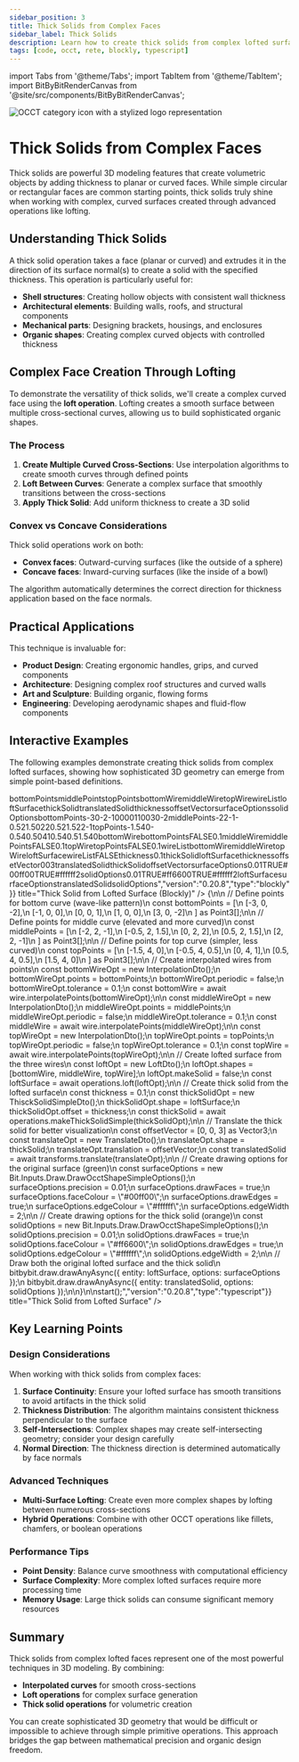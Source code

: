 ```yaml
---
sidebar_position: 3
title: Thick Solids from Complex Faces
sidebar_label: Thick Solids
description: Learn how to create thick solids from complex lofted surfaces using OCCT operations - from curved wire interpolation to volumetric solid creation.
tags: [code, occt, rete, blockly, typescript]
---
```


import Tabs from '@theme/Tabs';
import TabItem from '@theme/TabItem';
import BitByBitRenderCanvas from '@site/src/components/BitByBitRenderCanvas';

<img 
  class="category-icon-small" 
  src="https://s.bitbybit.dev/assets/icons/white/occt-icon.svg" 
  alt="OCCT category icon with a stylized logo representation" 
  title="OCCT category icon" />

# Thick Solids from Complex Faces

Thick solids are powerful 3D modeling features that create volumetric objects by adding thickness to planar or curved faces. While simple circular or rectangular faces are common starting points, thick solids truly shine when working with complex, curved surfaces created through advanced operations like lofting.

## Understanding Thick Solids

A thick solid operation takes a face (planar or curved) and extrudes it in the direction of its surface normal(s) to create a solid with the specified thickness. This operation is particularly useful for:

- **Shell structures**: Creating hollow objects with consistent wall thickness
- **Architectural elements**: Building walls, roofs, and structural components
- **Mechanical parts**: Designing brackets, housings, and enclosures
- **Organic shapes**: Creating complex curved objects with controlled thickness

## Complex Face Creation Through Lofting

To demonstrate the versatility of thick solids, we'll create a complex curved face using the **loft operation**. Lofting creates a smooth surface between multiple cross-sectional curves, allowing us to build sophisticated organic shapes.

### The Process

1. **Create Multiple Curved Cross-Sections**: Use interpolation algorithms to create smooth curves through defined points
2. **Loft Between Curves**: Generate a complex surface that smoothly transitions between the cross-sections
3. **Apply Thick Solid**: Add uniform thickness to create a 3D solid

### Convex vs Concave Considerations

Thick solid operations work on both:
- **Convex faces**: Outward-curving surfaces (like the outside of a sphere)
- **Concave faces**: Inward-curving surfaces (like the inside of a bowl)

The algorithm automatically determines the correct direction for thickness application based on the face normals.

## Practical Applications

This technique is invaluable for:
- **Product Design**: Creating ergonomic handles, grips, and curved components
- **Architecture**: Designing complex roof structures and curved walls
- **Art and Sculpture**: Building organic, flowing forms
- **Engineering**: Developing aerodynamic shapes and fluid-flow components

## Interactive Examples

The following examples demonstrate creating thick solids from complex lofted surfaces, showing how sophisticated 3D geometry can emerge from simple point-based definitions.

<Tabs>
<TabItem value="rete" label="Rete">
    <BitByBitRenderCanvas
    requireManualStart={true}
    script={{"script":"{\"id\":\"rete-v2-json\",\"nodes\":{\"5dd18ebda288b926\":{\"id\":\"5dd18ebda288b926\",\"name\":\"bitbybit.lists.createList\",\"customName\":\"create list\",\"data\":{},\"inputs\":{\"listElements\":{\"connections\":[{\"node\":\"bp1\",\"output\":\"result\",\"data\":{}},{\"node\":\"bp2\",\"output\":\"result\",\"data\":{}},{\"node\":\"bp3\",\"output\":\"result\",\"data\":{}},{\"node\":\"bp4\",\"output\":\"result\",\"data\":{}},{\"node\":\"bp5\",\"output\":\"result\",\"data\":{}}]}},\"position\":[381.4700511813048,-759.23178075394]},\"bp1\":{\"id\":\"bp1\",\"name\":\"bitbybit.vector.vectorXYZ\",\"customName\":\"bottom point 1\",\"async\":false,\"drawable\":true,\"data\":{\"genericNodeData\":{\"hide\":true,\"oneOnOne\":false,\"flatten\":0,\"forceExecution\":false},\"x\":-3,\"y\":0,\"z\":-2},\"inputs\":{},\"position\":[-200.2509251796141,-1530.6237744580028]},\"bp2\":{\"id\":\"bp2\",\"name\":\"bitbybit.vector.vectorXYZ\",\"customName\":\"bottom point 2\",\"async\":false,\"drawable\":true,\"data\":{\"genericNodeData\":{\"hide\":true,\"oneOnOne\":false,\"flatten\":0,\"forceExecution\":false},\"x\":-1,\"y\":0,\"z\":0},\"inputs\":{},\"position\":[-200.6438837464586,-1185.4839083695801]},\"bp3\":{\"id\":\"bp3\",\"name\":\"bitbybit.vector.vectorXYZ\",\"customName\":\"bottom point 3\",\"async\":false,\"drawable\":true,\"data\":{\"genericNodeData\":{\"hide\":true,\"oneOnOne\":false,\"flatten\":0,\"forceExecution\":false},\"x\":0,\"y\":0,\"z\":1},\"inputs\":{},\"position\":[-201.51603233009413,-841.1047664734106]},\"bp4\":{\"id\":\"bp4\",\"name\":\"bitbybit.vector.vectorXYZ\",\"customName\":\"bottom point 4\",\"async\":false,\"drawable\":true,\"data\":{\"genericNodeData\":{\"hide\":true,\"oneOnOne\":false,\"flatten\":0,\"forceExecution\":false},\"x\":1,\"y\":0,\"z\":0},\"inputs\":{},\"position\":[-201.80719478417944,-501.30789904857716]},\"bp5\":{\"id\":\"bp5\",\"name\":\"bitbybit.vector.vectorXYZ\",\"customName\":\"bottom point 5\",\"async\":false,\"drawable\":true,\"data\":{\"genericNodeData\":{\"hide\":true,\"oneOnOne\":false,\"flatten\":0,\"forceExecution\":false},\"x\":3,\"y\":0,\"z\":-2},\"inputs\":{},\"position\":[-203.40586709326126,-159.85873216886546]},\"a78038f1fcf20364\":{\"id\":\"a78038f1fcf20364\",\"name\":\"bitbybit.lists.createList\",\"customName\":\"create list\",\"data\":{},\"inputs\":{\"listElements\":{\"connections\":[{\"node\":\"mp1\",\"output\":\"result\",\"data\":{}},{\"node\":\"mp2\",\"output\":\"result\",\"data\":{}},{\"node\":\"mp3\",\"output\":\"result\",\"data\":{}},{\"node\":\"mp4\",\"output\":\"result\",\"data\":{}},{\"node\":\"mp5\",\"output\":\"result\",\"data\":{}}]}},\"position\":[359.8960910544257,639.4093382334145]},\"mp1\":{\"id\":\"mp1\",\"name\":\"bitbybit.vector.vectorXYZ\",\"customName\":\"middle point 1\",\"async\":false,\"drawable\":true,\"data\":{\"genericNodeData\":{\"hide\":true,\"oneOnOne\":false,\"flatten\":0,\"forceExecution\":false},\"x\":-2,\"y\":2,\"z\":-1},\"inputs\":{},\"position\":[-207.40751268680148,182.20607249446778]},\"mp2\":{\"id\":\"mp2\",\"name\":\"bitbybit.vector.vectorXYZ\",\"customName\":\"middle point 2\",\"async\":false,\"drawable\":true,\"data\":{\"genericNodeData\":{\"hide\":true,\"oneOnOne\":false,\"flatten\":0,\"forceExecution\":false},\"x\":-0.5,\"y\":2,\"z\":1.5},\"inputs\":{},\"position\":[-208.55231756947538,522.7333695018547]},\"mp3\":{\"id\":\"mp3\",\"name\":\"bitbybit.vector.vectorXYZ\",\"customName\":\"middle point 3\",\"async\":false,\"drawable\":true,\"data\":{\"genericNodeData\":{\"hide\":true,\"oneOnOne\":false,\"flatten\":0,\"forceExecution\":false},\"x\":0,\"y\":2,\"z\":2},\"inputs\":{},\"position\":[-209.95734117017489,863.2062131607103]},\"mp4\":{\"id\":\"mp4\",\"name\":\"bitbybit.vector.vectorXYZ\",\"customName\":\"middle point 4\",\"async\":false,\"drawable\":true,\"data\":{\"genericNodeData\":{\"hide\":true,\"oneOnOne\":false,\"flatten\":0,\"forceExecution\":false},\"x\":0.5,\"y\":2,\"z\":1.5},\"inputs\":{},\"position\":[-209.44110803182636,1202.5708000257098]},\"mp5\":{\"id\":\"mp5\",\"name\":\"bitbybit.vector.vectorXYZ\",\"customName\":\"middle point 5\",\"async\":false,\"drawable\":true,\"data\":{\"genericNodeData\":{\"hide\":true,\"oneOnOne\":false,\"flatten\":0,\"forceExecution\":false},\"x\":2,\"y\":2,\"z\":-1},\"inputs\":{},\"position\":[-206.9406246017676,1536.4767388714486]},\"dc177fbbaa4a29dd\":{\"id\":\"dc177fbbaa4a29dd\",\"name\":\"bitbybit.lists.createList\",\"customName\":\"create list\",\"data\":{},\"inputs\":{\"listElements\":{\"connections\":[{\"node\":\"tp1\",\"output\":\"result\",\"data\":{}},{\"node\":\"tp2\",\"output\":\"result\",\"data\":{}},{\"node\":\"tp3\",\"output\":\"result\",\"data\":{}},{\"node\":\"tp4\",\"output\":\"result\",\"data\":{}},{\"node\":\"tp5\",\"output\":\"result\",\"data\":{}}]}},\"position\":[325.21285353635943,2380.7128964061235]},\"tp1\":{\"id\":\"tp1\",\"name\":\"bitbybit.vector.vectorXYZ\",\"customName\":\"top point 1\",\"async\":false,\"drawable\":true,\"data\":{\"genericNodeData\":{\"hide\":true,\"oneOnOne\":false,\"flatten\":0,\"forceExecution\":false},\"x\":-1.5,\"y\":4,\"z\":0},\"inputs\":{},\"position\":[-205.696683844526,1880.3195147672093]},\"tp2\":{\"id\":\"tp2\",\"name\":\"bitbybit.vector.vectorXYZ\",\"customName\":\"top point 2\",\"async\":false,\"drawable\":true,\"data\":{\"genericNodeData\":{\"hide\":true,\"oneOnOne\":false,\"flatten\":0,\"forceExecution\":false},\"x\":-0.5,\"y\":4,\"z\":0.5},\"inputs\":{},\"position\":[-203.37989474966056,2226.564708840056]},\"tp3\":{\"id\":\"tp3\",\"name\":\"bitbybit.vector.vectorXYZ\",\"customName\":\"top point 3\",\"async\":false,\"drawable\":true,\"data\":{\"genericNodeData\":{\"hide\":true,\"oneOnOne\":false,\"flatten\":0,\"forceExecution\":false},\"x\":0,\"y\":4,\"z\":1},\"inputs\":{},\"position\":[-202.31448593117972,2571.9360743612506]},\"tp4\":{\"id\":\"tp4\",\"name\":\"bitbybit.vector.vectorXYZ\",\"customName\":\"top point 4\",\"async\":false,\"drawable\":true,\"data\":{\"genericNodeData\":{\"hide\":true,\"oneOnOne\":false,\"flatten\":0,\"forceExecution\":false},\"x\":0.5,\"y\":4,\"z\":0.5},\"inputs\":{},\"position\":[-194.57652933131516,2918.9034255832003]},\"tp5\":{\"id\":\"tp5\",\"name\":\"bitbybit.vector.vectorXYZ\",\"customName\":\"top point 5\",\"async\":false,\"drawable\":true,\"data\":{\"genericNodeData\":{\"hide\":true,\"oneOnOne\":false,\"flatten\":0,\"forceExecution\":false},\"x\":1.5,\"y\":4,\"z\":0},\"inputs\":{},\"position\":[-193.45283493150532,3276.391368502901]},\"bottomwire\":{\"id\":\"bottomwire\",\"name\":\"bitbybit.occt.shapes.wire.interpolatePoints\",\"customName\":\"bottom wire\",\"async\":true,\"drawable\":true,\"data\":{\"genericNodeData\":{\"hide\":true,\"oneOnOne\":false,\"flatten\":0,\"forceExecution\":false},\"periodic\":false,\"tolerance\":0.1},\"inputs\":{\"points\":{\"connections\":[{\"node\":\"5dd18ebda288b926\",\"output\":\"list\",\"data\":{}}]}},\"position\":[800,100]},\"middlewire\":{\"id\":\"middlewire\",\"name\":\"bitbybit.occt.shapes.wire.interpolatePoints\",\"customName\":\"middle wire\",\"async\":true,\"drawable\":true,\"data\":{\"genericNodeData\":{\"hide\":true,\"oneOnOne\":false,\"flatten\":0,\"forceExecution\":false},\"periodic\":false,\"tolerance\":0.1},\"inputs\":{\"points\":{\"connections\":[{\"node\":\"a78038f1fcf20364\",\"output\":\"list\",\"data\":{}}]}},\"position\":[800,600]},\"topwire\":{\"id\":\"topwire\",\"name\":\"bitbybit.occt.shapes.wire.interpolatePoints\",\"customName\":\"top wire\",\"async\":true,\"drawable\":true,\"data\":{\"genericNodeData\":{\"hide\":true,\"oneOnOne\":false,\"flatten\":0,\"forceExecution\":false},\"periodic\":false,\"tolerance\":0.1},\"inputs\":{\"points\":{\"connections\":[{\"node\":\"dc177fbbaa4a29dd\",\"output\":\"list\",\"data\":{}}]}},\"position\":[800,1100]},\"43d7b57c779072dd\":{\"id\":\"43d7b57c779072dd\",\"name\":\"bitbybit.lists.createList\",\"customName\":\"create list\",\"data\":{},\"inputs\":{\"listElements\":{\"connections\":[{\"node\":\"bottomwire\",\"output\":\"result\",\"data\":{}},{\"node\":\"middlewire\",\"output\":\"result\",\"data\":{}},{\"node\":\"topwire\",\"output\":\"result\",\"data\":{}}]}},\"position\":[1200,600]},\"loftface\":{\"id\":\"loftface\",\"name\":\"bitbybit.occt.operations.loft\",\"customName\":\"loft surface\",\"async\":true,\"drawable\":true,\"data\":{\"genericNodeData\":{\"hide\":true,\"oneOnOne\":false,\"flatten\":0,\"forceExecution\":false},\"makeSolid\":false},\"inputs\":{\"shapes\":{\"connections\":[{\"node\":\"43d7b57c779072dd\",\"output\":\"list\",\"data\":{}}]}},\"position\":[1600,600]},\"thicksolid\":{\"id\":\"thicksolid\",\"name\":\"bitbybit.occt.operations.makeThickSolidSimple\",\"customName\":\"thick solid\",\"async\":true,\"drawable\":true,\"data\":{\"genericNodeData\":{\"hide\":true,\"oneOnOne\":false,\"flatten\":0,\"forceExecution\":false},\"offset\":0.1},\"inputs\":{\"shape\":{\"connections\":[{\"node\":\"loftface\",\"output\":\"result\",\"data\":{}}]},\"offset\":{\"connections\":[{\"node\":\"96c873eef1c78cc7\",\"output\":\"result\",\"data\":{}}]}},\"position\":[2002.8551692459098,976.481011449629]},\"96c873eef1c78cc7\":{\"id\":\"96c873eef1c78cc7\",\"name\":\"bitbybit.math.numberSlider\",\"customName\":\"number slider\",\"data\":{\"options\":{\"min\":0.1,\"max\":1,\"step\":0.05,\"width\":300,\"updateOnDrag\":false},\"number\":0.1},\"inputs\":{},\"position\":[1539.8694476885494,1164.9000799960202]},\"translatesolid\":{\"id\":\"translatesolid\",\"name\":\"bitbybit.occt.transforms.translate\",\"customName\":\"translate solid\",\"async\":true,\"drawable\":true,\"data\":{\"genericNodeData\":{\"hide\":true,\"oneOnOne\":false,\"flatten\":0,\"forceExecution\":false},\"translation\":[0,0,0]},\"inputs\":{\"shape\":{\"connections\":[{\"node\":\"thicksolid\",\"output\":\"result\",\"data\":{}}]},\"translation\":{\"connections\":[{\"node\":\"translationvector\",\"output\":\"result\",\"data\":{}}]}},\"position\":[2396.2389738447455,1214.1709845358337]},\"translationvector\":{\"id\":\"translationvector\",\"name\":\"bitbybit.vector.vectorXYZ\",\"customName\":\"offset vector\",\"async\":false,\"drawable\":true,\"data\":{\"genericNodeData\":{\"hide\":true,\"oneOnOne\":false,\"flatten\":0,\"forceExecution\":false},\"x\":0,\"y\":0,\"z\":3},\"inputs\":{},\"position\":[1991.411559175958,1412.0155515566744]},\"draworiginal\":{\"id\":\"draworiginal\",\"name\":\"bitbybit.draw.drawAnyAsync\",\"customName\":\"draw loft surface\",\"async\":true,\"drawable\":true,\"data\":{\"genericNodeData\":{\"hide\":false,\"oneOnOne\":false,\"flatten\":0,\"forceExecution\":false}},\"inputs\":{\"entity\":{\"connections\":[{\"node\":\"loftface\",\"output\":\"result\",\"data\":{}}]},\"options\":{\"connections\":[{\"node\":\"originalstyle\",\"output\":\"result\",\"data\":{}}]}},\"position\":[2987.3294698123277,115.68146773595515]},\"drawsolid\":{\"id\":\"drawsolid\",\"name\":\"bitbybit.draw.drawAnyAsync\",\"customName\":\"draw thick solid\",\"async\":true,\"drawable\":true,\"data\":{\"genericNodeData\":{\"hide\":false,\"oneOnOne\":false,\"flatten\":0,\"forceExecution\":false}},\"inputs\":{\"entity\":{\"connections\":[{\"node\":\"translatesolid\",\"output\":\"result\",\"data\":{}}]},\"options\":{\"connections\":[{\"node\":\"solidstyle\",\"output\":\"result\",\"data\":{}}]}},\"position\":[2954.7988868780058,1421.6642319213433]},\"originalstyle\":{\"id\":\"originalstyle\",\"name\":\"bitbybit.draw.optionsOcctShapeSimple\",\"customName\":\"surface style\",\"async\":false,\"drawable\":false,\"data\":{\"genericNodeData\":{\"hide\":false,\"oneOnOne\":false,\"flatten\":0,\"forceExecution\":false},\"precision\":0.01,\"drawFaces\":true,\"faceColour\":\"#00ff00\",\"drawEdges\":true,\"edgeColour\":\"#ffffff\",\"edgeWidth\":2},\"inputs\":{},\"position\":[2386.091083151451,-325.07566707744127]},\"solidstyle\":{\"id\":\"solidstyle\",\"name\":\"bitbybit.draw.optionsOcctShapeSimple\",\"customName\":\"solid style\",\"async\":false,\"drawable\":false,\"data\":{\"genericNodeData\":{\"hide\":false,\"oneOnOne\":false,\"flatten\":0,\"forceExecution\":false},\"precision\":0.01,\"drawFaces\":true,\"faceColour\":\"#ff6600\",\"drawEdges\":true,\"edgeColour\":\"#ffffff\",\"edgeWidth\":2},\"inputs\":{},\"position\":[2394.9661875543998,1607.1417164468255]}}}","version":"0.20.8","type":"rete"}}
    title="Thick Solid from Lofted Surface"
    />
</TabItem>
<TabItem value="blockly" label="Blockly">
      <BitByBitRenderCanvas
    requireManualStart={true}
    script={{"script":"<xml xmlns=\"https://developers.google.com/blockly/xml\"><variables><variable id=\"bottomPoints\">bottomPoints</variable><variable id=\"middlePoints\">middlePoints</variable><variable id=\"topPoints\">topPoints</variable><variable id=\"bottomWire\">bottomWire</variable><variable id=\"middleWire\">middleWire</variable><variable id=\"topWire\">topWire</variable><variable id=\"wireList\">wireList</variable><variable id=\"loftSurface\">loftSurface</variable><variable id=\"thickSolid\">thickSolid</variable><variable id=\"translatedSolid\">translatedSolid</variable><variable id=\"thickness\">thickness</variable><variable id=\"offsetVector\">offsetVector</variable><variable id=\"surfaceOptions\">surfaceOptions</variable><variable id=\"solidOptions\">solidOptions</variable></variables><block type=\"variables_set\" id=\"bp_list\" x=\"50\" y=\"50\"><field name=\"VAR\" id=\"bottomPoints\">bottomPoints</field><value name=\"VALUE\"><block type=\"lists_create_with\" id=\"bp_create\"><mutation items=\"5\"></mutation><value name=\"ADD0\"><block type=\"bitbybit.point.pointXYZ\" id=\"bp1\"><value name=\"X\"><block type=\"math_number\" id=\"bp1_x\"><field name=\"NUM\">-3</field></block></value><value name=\"Y\"><block type=\"math_number\" id=\"bp1_y\"><field name=\"NUM\">0</field></block></value><value name=\"Z\"><block type=\"math_number\" id=\"bp1_z\"><field name=\"NUM\">-2</field></block></value></block></value><value name=\"ADD1\"><block type=\"bitbybit.point.pointXYZ\" id=\"bp2\"><value name=\"X\"><block type=\"math_number\" id=\"bp2_x\"><field name=\"NUM\">-1</field></block></value><value name=\"Y\"><block type=\"math_number\" id=\"bp2_y\"><field name=\"NUM\">0</field></block></value><value name=\"Z\"><block type=\"math_number\" id=\"bp2_z\"><field name=\"NUM\">0</field></block></value></block></value><value name=\"ADD2\"><block type=\"bitbybit.point.pointXYZ\" id=\"bp3\"><value name=\"X\"><block type=\"math_number\" id=\"bp3_x\"><field name=\"NUM\">0</field></block></value><value name=\"Y\"><block type=\"math_number\" id=\"bp3_y\"><field name=\"NUM\">0</field></block></value><value name=\"Z\"><block type=\"math_number\" id=\"bp3_z\"><field name=\"NUM\">1</field></block></value></block></value><value name=\"ADD3\"><block type=\"bitbybit.point.pointXYZ\" id=\"bp4\"><value name=\"X\"><block type=\"math_number\" id=\"bp4_x\"><field name=\"NUM\">1</field></block></value><value name=\"Y\"><block type=\"math_number\" id=\"bp4_y\"><field name=\"NUM\">0</field></block></value><value name=\"Z\"><block type=\"math_number\" id=\"bp4_z\"><field name=\"NUM\">0</field></block></value></block></value><value name=\"ADD4\"><block type=\"bitbybit.point.pointXYZ\" id=\"bp5\"><value name=\"X\"><block type=\"math_number\" id=\"bp5_x\"><field name=\"NUM\">3</field></block></value><value name=\"Y\"><block type=\"math_number\" id=\"bp5_y\"><field name=\"NUM\">0</field></block></value><value name=\"Z\"><block type=\"math_number\" id=\"bp5_z\"><field name=\"NUM\">-2</field></block></value></block></value></block></value><next><block type=\"variables_set\" id=\"mp_list\" x=\"50\" y=\"150\"><field name=\"VAR\" id=\"middlePoints\">middlePoints</field><value name=\"VALUE\"><block type=\"lists_create_with\" id=\"mp_create\"><mutation items=\"5\"></mutation><value name=\"ADD0\"><block type=\"bitbybit.point.pointXYZ\" id=\"mp1\"><value name=\"X\"><block type=\"math_number\" id=\"mp1_x\"><field name=\"NUM\">-2</field></block></value><value name=\"Y\"><block type=\"math_number\" id=\"mp1_y\"><field name=\"NUM\">2</field></block></value><value name=\"Z\"><block type=\"math_number\" id=\"mp1_z\"><field name=\"NUM\">-1</field></block></value></block></value><value name=\"ADD1\"><block type=\"bitbybit.point.pointXYZ\" id=\"mp2\"><value name=\"X\"><block type=\"math_number\" id=\"mp2_x\"><field name=\"NUM\">-0.5</field></block></value><value name=\"Y\"><block type=\"math_number\" id=\"mp2_y\"><field name=\"NUM\">2</field></block></value><value name=\"Z\"><block type=\"math_number\" id=\"mp2_z\"><field name=\"NUM\">1.5</field></block></value></block></value><value name=\"ADD2\"><block type=\"bitbybit.point.pointXYZ\" id=\"mp3\"><value name=\"X\"><block type=\"math_number\" id=\"mp3_x\"><field name=\"NUM\">0</field></block></value><value name=\"Y\"><block type=\"math_number\" id=\"mp3_y\"><field name=\"NUM\">2</field></block></value><value name=\"Z\"><block type=\"math_number\" id=\"mp3_z\"><field name=\"NUM\">2</field></block></value></block></value><value name=\"ADD3\"><block type=\"bitbybit.point.pointXYZ\" id=\"mp4\"><value name=\"X\"><block type=\"math_number\" id=\"mp4_x\"><field name=\"NUM\">0.5</field></block></value><value name=\"Y\"><block type=\"math_number\" id=\"mp4_y\"><field name=\"NUM\">2</field></block></value><value name=\"Z\"><block type=\"math_number\" id=\"mp4_z\"><field name=\"NUM\">1.5</field></block></value></block></value><value name=\"ADD4\"><block type=\"bitbybit.point.pointXYZ\" id=\"mp5\"><value name=\"X\"><block type=\"math_number\" id=\"mp5_x\"><field name=\"NUM\">2</field></block></value><value name=\"Y\"><block type=\"math_number\" id=\"mp5_y\"><field name=\"NUM\">2</field></block></value><value name=\"Z\"><block type=\"math_number\" id=\"mp5_z\"><field name=\"NUM\">-1</field></block></value></block></value></block></value><next><block type=\"variables_set\" id=\"tp_list\" x=\"50\" y=\"250\"><field name=\"VAR\" id=\"topPoints\">topPoints</field><value name=\"VALUE\"><block type=\"lists_create_with\" id=\"tp_create\"><mutation items=\"5\"></mutation><value name=\"ADD0\"><block type=\"bitbybit.point.pointXYZ\" id=\"tp1\"><value name=\"X\"><block type=\"math_number\" id=\"tp1_x\"><field name=\"NUM\">-1.5</field></block></value><value name=\"Y\"><block type=\"math_number\" id=\"tp1_y\"><field name=\"NUM\">4</field></block></value><value name=\"Z\"><block type=\"math_number\" id=\"tp1_z\"><field name=\"NUM\">0</field></block></value></block></value><value name=\"ADD1\"><block type=\"bitbybit.point.pointXYZ\" id=\"tp2\"><value name=\"X\"><block type=\"math_number\" id=\"tp2_x\"><field name=\"NUM\">-0.5</field></block></value><value name=\"Y\"><block type=\"math_number\" id=\"tp2_y\"><field name=\"NUM\">4</field></block></value><value name=\"Z\"><block type=\"math_number\" id=\"tp2_z\"><field name=\"NUM\">0.5</field></block></value></block></value><value name=\"ADD2\"><block type=\"bitbybit.point.pointXYZ\" id=\"tp3\"><value name=\"X\"><block type=\"math_number\" id=\"tp3_x\"><field name=\"NUM\">0</field></block></value><value name=\"Y\"><block type=\"math_number\" id=\"tp3_y\"><field name=\"NUM\">4</field></block></value><value name=\"Z\"><block type=\"math_number\" id=\"tp3_z\"><field name=\"NUM\">1</field></block></value></block></value><value name=\"ADD3\"><block type=\"bitbybit.point.pointXYZ\" id=\"tp4\"><value name=\"X\"><block type=\"math_number\" id=\"tp4_x\"><field name=\"NUM\">0.5</field></block></value><value name=\"Y\"><block type=\"math_number\" id=\"tp4_y\"><field name=\"NUM\">4</field></block></value><value name=\"Z\"><block type=\"math_number\" id=\"tp4_z\"><field name=\"NUM\">0.5</field></block></value></block></value><value name=\"ADD4\"><block type=\"bitbybit.point.pointXYZ\" id=\"tp5\"><value name=\"X\"><block type=\"math_number\" id=\"tp5_x\"><field name=\"NUM\">1.5</field></block></value><value name=\"Y\"><block type=\"math_number\" id=\"tp5_y\"><field name=\"NUM\">4</field></block></value><value name=\"Z\"><block type=\"math_number\" id=\"tp5_z\"><field name=\"NUM\">0</field></block></value></block></value></block></value><next><block type=\"variables_set\" id=\"bw_create\" x=\"50\" y=\"350\"><field name=\"VAR\" id=\"bottomWire\">bottomWire</field><value name=\"VALUE\"><block type=\"bitbybit.occt.shapes.wire.interpolatePoints\" id=\"bottom_wire\"><value name=\"Points\"><block type=\"variables_get\" id=\"get_bp\"><field name=\"VAR\" id=\"bottomPoints\">bottomPoints</field></block></value><value name=\"Periodic\"><block type=\"logic_boolean\" id=\"bp_periodic\"><field name=\"BOOL\">FALSE</field></block></value><value name=\"Tolerance\"><block type=\"math_number\" id=\"bp_tolerance\"><field name=\"NUM\">0.1</field></block></value></block></value><next><block type=\"variables_set\" id=\"mw_create\" x=\"50\" y=\"450\"><field name=\"VAR\" id=\"middleWire\">middleWire</field><value name=\"VALUE\"><block type=\"bitbybit.occt.shapes.wire.interpolatePoints\" id=\"middle_wire\"><value name=\"Points\"><block type=\"variables_get\" id=\"get_mp\"><field name=\"VAR\" id=\"middlePoints\">middlePoints</field></block></value><value name=\"Periodic\"><block type=\"logic_boolean\" id=\"mp_periodic\"><field name=\"BOOL\">FALSE</field></block></value><value name=\"Tolerance\"><block type=\"math_number\" id=\"mp_tolerance\"><field name=\"NUM\">0.1</field></block></value></block></value><next><block type=\"variables_set\" id=\"tw_create\" x=\"50\" y=\"550\"><field name=\"VAR\" id=\"topWire\">topWire</field><value name=\"VALUE\"><block type=\"bitbybit.occt.shapes.wire.interpolatePoints\" id=\"top_wire\"><value name=\"Points\"><block type=\"variables_get\" id=\"get_tp\"><field name=\"VAR\" id=\"topPoints\">topPoints</field></block></value><value name=\"Periodic\"><block type=\"logic_boolean\" id=\"tp_periodic\"><field name=\"BOOL\">FALSE</field></block></value><value name=\"Tolerance\"><block type=\"math_number\" id=\"tp_tolerance\"><field name=\"NUM\">0.1</field></block></value></block></value><next><block type=\"variables_set\" id=\"wl_create\" x=\"50\" y=\"650\"><field name=\"VAR\" id=\"wireList\">wireList</field><value name=\"VALUE\"><block type=\"lists_create_with\" id=\"wire_list\"><mutation items=\"3\"></mutation><value name=\"ADD0\"><block type=\"variables_get\" id=\"get_bw\"><field name=\"VAR\" id=\"bottomWire\">bottomWire</field></block></value><value name=\"ADD1\"><block type=\"variables_get\" id=\"get_mw\"><field name=\"VAR\" id=\"middleWire\">middleWire</field></block></value><value name=\"ADD2\"><block type=\"variables_get\" id=\"get_tw\"><field name=\"VAR\" id=\"topWire\">topWire</field></block></value></block></value><next><block type=\"variables_set\" id=\"loft_create\" x=\"50\" y=\"750\"><field name=\"VAR\" id=\"loftSurface\">loftSurface</field><value name=\"VALUE\"><block type=\"bitbybit.occt.operations.loft\" id=\"loft_surface\"><value name=\"Shapes\"><block type=\"variables_get\" id=\"get_wl\"><field name=\"VAR\" id=\"wireList\">wireList</field></block></value><value name=\"MakeSolid\"><block type=\"logic_boolean\" id=\"loft_makesolid\"><field name=\"BOOL\">FALSE</field></block></value></block></value><next><block type=\"variables_set\" id=\"thick_slider\" x=\"50\" y=\"850\"><field name=\"VAR\" id=\"thickness\">thickness</field><value name=\"VALUE\"><block type=\"math_number\" id=\"thickness_val\"><field name=\"NUM\">0.1</field></block></value><next><block type=\"variables_set\" id=\"thick_create\" x=\"50\" y=\"950\"><field name=\"VAR\" id=\"thickSolid\">thickSolid</field><value name=\"VALUE\"><block type=\"bitbybit.occt.operations.makeThickSolidSimple\" id=\"thick_solid\"><value name=\"Shape\"><block type=\"variables_get\" id=\"get_loft\"><field name=\"VAR\" id=\"loftSurface\">loftSurface</field></block></value><value name=\"Offset\"><block type=\"variables_get\" id=\"get_thick\"><field name=\"VAR\" id=\"thickness\">thickness</field></block></value></block></value><next><block type=\"variables_set\" id=\"offset_vec\" x=\"50\" y=\"1050\"><field name=\"VAR\" id=\"offsetVector\">offsetVector</field><value name=\"VALUE\"><block type=\"bitbybit.vector.vectorXYZ\" id=\"offset_vector\"><value name=\"X\"><block type=\"math_number\" id=\"offset_x\"><field name=\"NUM\">0</field></block></value><value name=\"Y\"><block type=\"math_number\" id=\"offset_y\"><field name=\"NUM\">0</field></block></value><value name=\"Z\"><block type=\"math_number\" id=\"offset_z\"><field name=\"NUM\">3</field></block></value></block></value><next><block type=\"variables_set\" id=\"trans_create\" x=\"50\" y=\"1150\"><field name=\"VAR\" id=\"translatedSolid\">translatedSolid</field><value name=\"VALUE\"><block type=\"bitbybit.occt.transforms.translate\" id=\"translate_solid\"><value name=\"Shape\"><block type=\"variables_get\" id=\"get_thick_solid\"><field name=\"VAR\" id=\"thickSolid\">thickSolid</field></block></value><value name=\"Translation\"><block type=\"variables_get\" id=\"get_offset\"><field name=\"VAR\" id=\"offsetVector\">offsetVector</field></block></value></block></value><next><block type=\"variables_set\" id=\"surf_options\" x=\"50\" y=\"1250\"><field name=\"VAR\" id=\"surfaceOptions\">surfaceOptions</field><value name=\"VALUE\"><block type=\"bitbybit.draw.optionsOcctShapeSimple\" id=\"surface_options\"><value name=\"Precision\"><block type=\"math_number\" id=\"surf_precision\"><field name=\"NUM\">0.01</field></block></value><value name=\"DrawFaces\"><block type=\"logic_boolean\" id=\"surf_drawfaces\"><field name=\"BOOL\">TRUE</field></block></value><value name=\"FaceColour\"><block type=\"colour_picker\" id=\"surf_facecolor\"><field name=\"COLOUR\">#00ff00</field></block></value><value name=\"DrawEdges\"><block type=\"logic_boolean\" id=\"surf_drawedges\"><field name=\"BOOL\">TRUE</field></block></value><value name=\"EdgeColour\"><block type=\"colour_picker\" id=\"surf_edgecolor\"><field name=\"COLOUR\">#ffffff</field></block></value><value name=\"EdgeWidth\"><block type=\"math_number\" id=\"surf_edgewidth\"><field name=\"NUM\">2</field></block></value></block></value><next><block type=\"variables_set\" id=\"solid_options\" x=\"50\" y=\"1350\"><field name=\"VAR\" id=\"solidOptions\">solidOptions</field><value name=\"VALUE\"><block type=\"bitbybit.draw.optionsOcctShapeSimple\" id=\"solid_options\"><value name=\"Precision\"><block type=\"math_number\" id=\"solid_precision\"><field name=\"NUM\">0.01</field></block></value><value name=\"DrawFaces\"><block type=\"logic_boolean\" id=\"solid_drawfaces\"><field name=\"BOOL\">TRUE</field></block></value><value name=\"FaceColour\"><block type=\"colour_picker\" id=\"solid_facecolor\"><field name=\"COLOUR\">#ff6600</field></block></value><value name=\"DrawEdges\"><block type=\"logic_boolean\" id=\"solid_drawedges\"><field name=\"BOOL\">TRUE</field></block></value><value name=\"EdgeColour\"><block type=\"colour_picker\" id=\"solid_edgecolor\"><field name=\"COLOUR\">#ffffff</field></block></value><value name=\"EdgeWidth\"><block type=\"math_number\" id=\"solid_edgewidth\"><field name=\"NUM\">2</field></block></value></block></value><next><block type=\"bitbybit.draw.drawAnyAsyncNoReturn\" id=\"draw_surface\" x=\"50\" y=\"1450\"><value name=\"Entity\"><block type=\"variables_get\" id=\"get_loft_surface\"><field name=\"VAR\" id=\"loftSurface\">loftSurface</field></block></value><value name=\"Options\"><block type=\"variables_get\" id=\"get_surf_opts\"><field name=\"VAR\" id=\"surfaceOptions\">surfaceOptions</field></block></value><next><block type=\"bitbybit.draw.drawAnyAsyncNoReturn\" id=\"draw_solid\" x=\"50\" y=\"1550\"><value name=\"Entity\"><block type=\"variables_get\" id=\"get_trans_solid\"><field name=\"VAR\" id=\"translatedSolid\">translatedSolid</field></block></value><value name=\"Options\"><block type=\"variables_get\" id=\"get_solid_opts\"><field name=\"VAR\" id=\"solidOptions\">solidOptions</field></block></value></block></next></block></next></block></next></block></next></block></next></block></next></block></next></block></next></block></next></block></next></block></next></block></next></block></next></block></next></block></next></block></xml>","version":"0.20.8","type":"blockly"}}
    title="Thick Solid from Lofted Surface (Blockly)"
    />
</TabItem>
<TabItem value="typescript" label="TypeScript">
<BitByBitRenderCanvas
    requireManualStart={true}
    script={{"script":"// Import required modules from global bitbybit variable\nconst { wire } = bitbybit.occt.shapes;\nconst { operations } = bitbybit.occt;\nconst { transforms } = bitbybit.occt;\n\nconst { InterpolationDto, LoftDto, ThisckSolidSimpleDto, TranslateDto } = Bit.Inputs.OCCT;\ntype Point3 = Bit.Inputs.Base.Point3;\ntype Vector3 = Bit.Inputs.Base.Vector3;\n\n// Define a type alias for pointers\ntype TopoDSWirePointer = Bit.Inputs.OCCT.TopoDSWirePointer;\ntype TopoDSFacePointer = Bit.Inputs.OCCT.TopoDSFacePointer;\ntype TopoDSShapePointer = Bit.Inputs.OCCT.TopoDSShapePointer;\n\nconst start = async () => {\n\n    // Define points for bottom curve (wave-like pattern)\n    const bottomPoints = [\n        [-3, 0, -2],\n        [-1, 0, 0],\n        [0, 0, 1],\n        [1, 0, 0],\n        [3, 0, -2]\n    ] as Point3[];\n\n    // Define points for middle curve (elevated and more curved)\n    const middlePoints = [\n        [-2, 2, -1],\n        [-0.5, 2, 1.5],\n        [0, 2, 2],\n        [0.5, 2, 1.5],\n        [2, 2, -1]\n    ] as Point3[];\n\n    // Define points for top curve (simpler, less curved)\n    const topPoints = [\n        [-1.5, 4, 0],\n        [-0.5, 4, 0.5],\n        [0, 4, 1],\n        [0.5, 4, 0.5],\n        [1.5, 4, 0]\n    ] as Point3[];\n\n    // Create interpolated wires from points\n    const bottomWireOpt = new InterpolationDto();\n    bottomWireOpt.points = bottomPoints;\n    bottomWireOpt.periodic = false;\n    bottomWireOpt.tolerance = 0.1;\n    const bottomWire = await wire.interpolatePoints(bottomWireOpt);\n\n    const middleWireOpt = new InterpolationDto();\n    middleWireOpt.points = middlePoints;\n    middleWireOpt.periodic = false;\n    middleWireOpt.tolerance = 0.1;\n    const middleWire = await wire.interpolatePoints(middleWireOpt);\n\n    const topWireOpt = new InterpolationDto();\n    topWireOpt.points = topPoints;\n    topWireOpt.periodic = false;\n    topWireOpt.tolerance = 0.1;\n    const topWire = await wire.interpolatePoints(topWireOpt);\n\n    // Create lofted surface from the three wires\n    const loftOpt = new LoftDto<TopoDSWirePointer>();\n    loftOpt.shapes = [bottomWire, middleWire, topWire];\n    loftOpt.makeSolid = false;\n    const loftSurface = await operations.loft(loftOpt);\n\n    // Create thick solid from the lofted surface\n    const thickness = 0.1;\n    const thickSolidOpt = new ThisckSolidSimpleDto<TopoDSFacePointer>();\n    thickSolidOpt.shape = loftSurface;\n    thickSolidOpt.offset = thickness;\n    const thickSolid = await operations.makeThickSolidSimple(thickSolidOpt);\n\n    // Translate the thick solid for better visualization\n    const offsetVector = [0, 0, 3] as Vector3;\n    const translateOpt = new TranslateDto<TopoDSShapePointer>();\n    translateOpt.shape = thickSolid;\n    translateOpt.translation = offsetVector;\n    const translatedSolid = await transforms.translate(translateOpt);\n\n    // Create drawing options for the original surface (green)\n    const surfaceOptions = new Bit.Inputs.Draw.DrawOcctShapeSimpleOptions();\n    surfaceOptions.precision = 0.01;\n    surfaceOptions.drawFaces = true;\n    surfaceOptions.faceColour = \"#00ff00\";\n    surfaceOptions.drawEdges = true;\n    surfaceOptions.edgeColour = \"#ffffff\";\n    surfaceOptions.edgeWidth = 2;\n\n    // Create drawing options for the thick solid (orange)\n    const solidOptions = new Bit.Inputs.Draw.DrawOcctShapeSimpleOptions();\n    solidOptions.precision = 0.01;\n    solidOptions.drawFaces = true;\n    solidOptions.faceColour = \"#ff6600\";\n    solidOptions.drawEdges = true;\n    solidOptions.edgeColour = \"#ffffff\";\n    solidOptions.edgeWidth = 2;\n\n    // Draw both the original lofted surface and the thick solid\n    bitbybit.draw.drawAnyAsync({ entity: loftSurface, options: surfaceOptions });\n    bitbybit.draw.drawAnyAsync({ entity: translatedSolid, options: solidOptions });\n\n}\n\nstart();","version":"0.20.8","type":"typescript"}}
    title="Thick Solid from Lofted Surface"
    />
</TabItem>
</Tabs>

## Key Learning Points

### Design Considerations

When working with thick solids from complex faces:

1. **Surface Continuity**: Ensure your lofted surface has smooth transitions to avoid artifacts in the thick solid
2. **Thickness Distribution**: The algorithm maintains consistent thickness perpendicular to the surface
3. **Self-Intersections**: Complex shapes may create self-intersecting geometry; consider your design carefully
4. **Normal Direction**: The thickness direction is determined automatically by face normals

### Advanced Techniques

- **Multi-Surface Lofting**: Create even more complex shapes by lofting between numerous cross-sections
- **Hybrid Operations**: Combine with other OCCT operations like fillets, chamfers, or boolean operations

### Performance Tips

- **Point Density**: Balance curve smoothness with computational efficiency
- **Surface Complexity**: More complex lofted surfaces require more processing time
- **Memory Usage**: Large thick solids can consume significant memory resources

## Summary

Thick solids from complex lofted faces represent one of the most powerful techniques in 3D modeling. By combining:
- **Interpolated curves** for smooth cross-sections
- **Loft operations** for complex surface generation  
- **Thick solid operations** for volumetric creation

You can create sophisticated 3D geometry that would be difficult or impossible to achieve through simple primitive operations. This approach bridges the gap between mathematical precision and organic design freedom.
